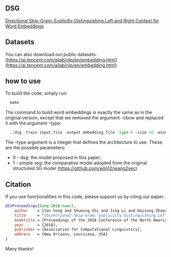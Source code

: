 ## DSG

[Directional Skip-Gram: Explicitly Distinguishing Left and Right Context for Word Embeddings](http://aclweb.org/anthology/N18-2028)

## Datasets

You can also download our public datasets: [https://ai.tencent.com/ailab/nlp/en/embedding.html](https://ai.tencent.com/ailab/nlp/en/embedding.html)

## how to use 
To build the code, simply run:

``` python
  make
```

The command to build word embeddings is exactly the same as in the original version, except that we removed the argument -cbow and replaced it with the argument -type:

``` python
  ./dsg -train input_file -output embedding_file -type 0 -size 50 -window 5 -negative 10 -hs 0 -sample 1e-4 -threads 1 -binary 1 -iter 5
```

The -type argument is a integer that defines the architecture to use. These are the possible parameters:  
- 0 - dsg: the model proposed in this paper;
- 1 - simple ssg: the comparative model adopted from the original structured SG model (https://github.com/wlin12/wang2vec).


## Citation

If you use functionalities in this code, please support us by citing our paper:

```bibtex
@InProceedings{Song:2018:naacl,
	author    = {Yan Song and Shuming Shi and Jing Li and Haisong Zhang},
	title     = "{Directional Skip-Gram: Explicitly Distinguishing Left and Right Context for Word Embeddings}",
	booktitle = {Proceedings of the 2018 Conference of the North American Chapter of the Association for Computational Linguistics: Human Language Technologies},
	year      = {2018},
	publisher = {Association for Computational Linguistics},
	address   = {New Orleans, Louisiana, USA}
}
```

Many thanks!
